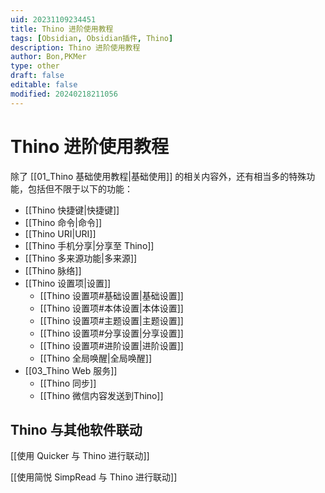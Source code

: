 ```yaml
---
uid: 20231109234451
title: Thino 进阶使用教程
tags: [Obsidian, Obsidian插件, Thino]
description: Thino 进阶使用教程
author: Bon,PKMer
type: other
draft: false
editable: false
modified: 20240218211056
---
```


# Thino 进阶使用教程

除了 [[01_Thino 基础使用教程|基础使用]] 的相关内容外，还有相当多的特殊功能，包括但不限于以下的功能：

- [[Thino 快捷键|快捷键]]
- [[Thino 命令|命令]]
- [[Thino URI|URI]]
- [[Thino 手机分享|分享至 Thino]]
- [[Thino 多来源功能|多来源]]
- [[Thino 脉络]]
- [[Thino 设置项|设置]]
	- [[Thino 设置项#基础设置|基础设置]]
	- [[Thino 设置项#本体设置|本体设置]]
	- [[Thino 设置项#主题设置|主题设置]]
	- [[Thino 设置项#分享设置|分享设置]]
	- [[Thino 设置项#进阶设置|进阶设置]]
	- [[Thino 全局唤醒|全局唤醒]]
- [[03_Thino Web 服务]]
	- [[Thino 同步]]
	- [[Thino 微信内容发送到Thino]]

## Thino 与其他软件联动

[[使用 Quicker 与 Thino 进行联动]]

[[使用简悦 SimpRead 与 Thino 进行联动]]
